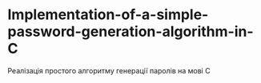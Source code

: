 # Implementation-of-a-simple-password-generation-algorithm-in-C
Реалізація простого алгоритму генерації паролів на мові C
